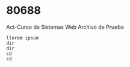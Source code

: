 # 80688
Act-Curso de Sistemas Web
    Archivo de Prueba 
    
    llorem ipsum
    dir 
    dir
    cd 
    cd
    
